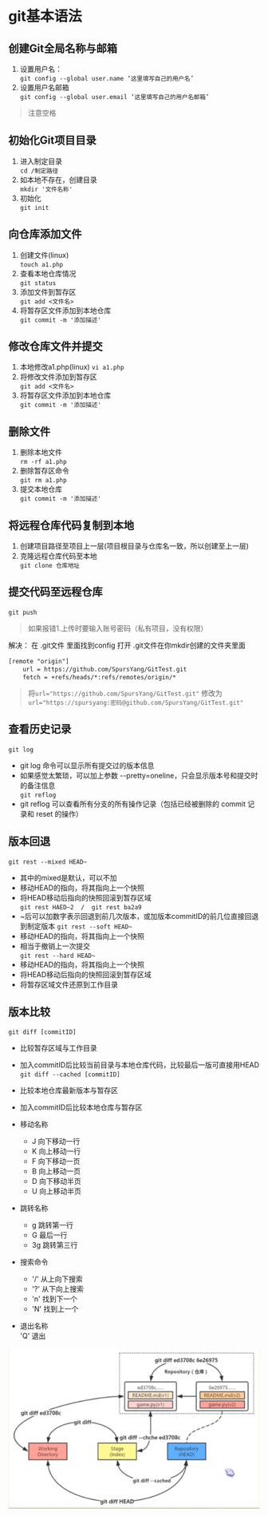 # git基本语法
## 创建Git全局名称与邮箱
1.	设置用户名：  
`git config --global user.name ‘这里填写自己的用户名’ `
2.	设置用户名邮箱  
`git config --global user.email ‘这里填写自己的用户名邮箱’ `
>注意空格

## 初始化Git项目目录
1.  进入制定目录  
`cd /制定路径`
2.	如本地不存在，创建目录  
`mkdir '文件名称' `
3.	初始化  
`git init`

## 向仓库添加文件
1. 创建文件(linux)  
`touch a1.php`
2.	查看本地仓库情况  
`git status`
3.	添加文件到暂存区  
`git add <文件名>` 
4.	将暂存区文件添加到本地仓库  
`git commit -m '添加描述'` 

## 修改仓库文件并提交
1. 本地修改a1.php(linux)
`vi a1.php`
2. 将修改文件添加到暂存区  
`git add <文件名>` 
3. 将暂存区文件添加到本地仓库  
`git commit -m '添加描述'` 

## 删除文件
1.	删除本地文件  
`rm -rf a1.php`
2.	删除暂存区命令  
`git rm a1.php`
3.	提交本地仓库  
`git commit -m '添加描述'`

## 将远程仓库代码复制到本地
1.	创建项目路径至项目上一层(项目根目录与仓库名一致，所以创建至上一层)  
2.	克隆远程仓库代码至本地  
`git clone 仓库地址`

## 提交代码至远程仓库
`git push`
> 如果报错1.上传时要输入账号密码（私有项目，没有权限） 

解决：
在 .git文件 里面找到config 打开
.git文件在你mkdir创建的文件夹里面
```
[remote "origin"]
	url = https://github.com/SpursYang/GitTest.git 
	fetch = +refs/heads/*:refs/remotes/origin/*  
```	
> 将`url="https://github.com/SpursYang/GitTest.git"` 修改为`url="https://spursyang:密码@github.com/SpursYang/GitTest.git" `  

## 查看历史记录  
`git log`  
 - git log 命令可以显示所有提交过的版本信息  
 - 如果感觉太繁琐，可以加上参数  --pretty=oneline，只会显示版本号和提交时的备注信息   
`git reflog`  
 - git reflog 可以查看所有分支的所有操作记录（包括已经被删除的 commit 记录和 reset 的操作）  
## 版本回退  
`git rest --mixed HEAD~`  
 - 其中的mixed是默认，可以不加  
 - 移动HEAD的指向，将其指向上一个快照  
 - 将HEAD移动后指向的快照回滚到暂存区域  
`git rest HAED~2  /  git rest ba2a9`
 - ~后可以加数字表示回退到前几次版本，或加版本commitID的前几位直接回退到制定版本
`git rest --soft HEAD~`
 - 移动HEAD的指向，将其指向上一个快照  
 - 相当于撤销上一次提交  
 `git rest --hard HEAD~`  
 - 移动HEAD的指向，将其指向上一个快照  
 - 将HEAD移动后指向的快照回滚到暂存区域  
 - 将暂存区域文件还原到工作目录  
 
 ## 版本比较  

`git diff [commitID]`
 - 比较暂存区域与工作目录
 - 加入commitID后比较当前目录与本地仓库代码，比较最后一版可直接用HEAD  
`git diff --cached [commitID]`
 - 比较本地仓库最新版本与暂存区
 - 加入commitID后比较本地仓库与暂存区
 
 - 移动名称  
	- J 向下移动一行  
	- K 向上移动一行  
	- F 向下移动一页
	- B 向上移动一页
	- D 向下移动半页
	- U 向上移动半页
 - 跳转名称
	- g 跳转第一行  
	- G 最后一行  
	- 3g 跳转第三行  
 - 搜索命令  
	- '/' 从上向下搜索
	- '?' 从下向上搜索
	- 'n' 找到下一个  
	- 'N' 找到上一个  
 - 退出名称  
  'Q' 退出  
  
  ![diff命令解释](https://raw.githubusercontent.com/SpursYang/GitTest/master/diffExplanation.png)